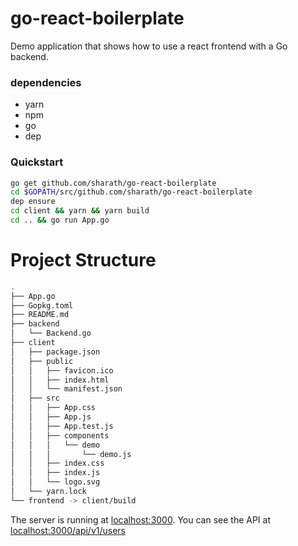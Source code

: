 # go-react-boilerplate
Demo application that shows how to use a react frontend with a Go backend.

### dependencies
- yarn
- npm
- go
- dep

### Quickstart
```bash
go get github.com/sharath/go-react-boilerplate
cd $GOPATH/src/github.com/sharath/go-react-boilerplate
dep ensure
cd client && yarn && yarn build
cd .. && go run App.go
```

# Project Structure
```bash
.
├── App.go
├── Gopkg.toml
├── README.md
├── backend
│   └── Backend.go
├── client
│   ├── package.json
│   ├── public
│   │   ├── favicon.ico
│   │   ├── index.html
│   │   └── manifest.json
│   ├── src
│   │   ├── App.css
│   │   ├── App.js
│   │   ├── App.test.js
│   │   ├── components
│   │   │   └── demo
│   │   │       └── demo.js
│   │   ├── index.css
│   │   ├── index.js
│   │   └── logo.svg
│   └── yarn.lock
└── frontend -> client/build
```

The server is running at [localhost:3000](http://localhost:3000/). You can see the API at [localhost:3000/api/v1/users](http://localhost:3000/api/v1/users)
